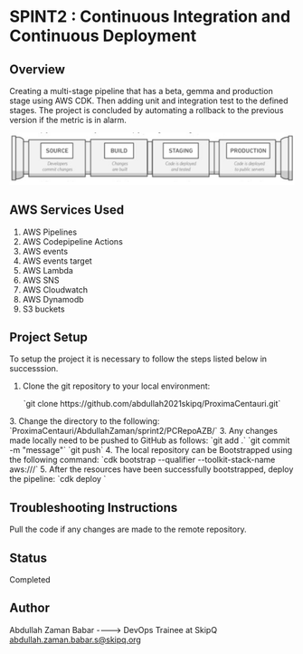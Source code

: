 # SPINT2 : Continuous Integration and Continuous Deployment
## Overview
Creating a multi-stage pipeline that has a beta, gemma and production stage using 
AWS CDK. Then adding unit and integration test to the defined stages. The project 
is concluded by automating a rollback to the previous version if the metric is in 
alarm.
<p align="center">
  <img src="https://github.com/abdullah2021skipq/ProximaCentauri/blob/main/AbdullahZaman/pipeline.jpg" />
</p>

## AWS Services Used
1. AWS Pipelines
2. AWS Codepipeline Actions
3. AWS events
4. AWS events target
5. AWS Lambda
6. AWS SNS
7. AWS Cloudwatch
8. AWS Dynamodb
9. S3 buckets

## Project Setup
To setup the project it is necessary to follow the steps listed below in successsion.
1. Clone the git repository to your local environment:
<p align="center">`git clone https://github.com/abdullah2021skipq/ProximaCentauri.git`</p>
3. Change the directory to the following:
`ProximaCentauri/AbdullahZaman/sprint2/PCRepoAZB/`
3. Any changes made locally need to be pushed to GitHub as follows:
`git add .`
`git commit -m "message"`
`git push`
4. The local repository can be Bootstrapped using the following command:
`cdk bootstrap --qualifier <qualifier_name> --toolkit-stack-name <toolkit_name> aws://<account_id>/<region>`
5. After the resources have been successfully bootstrapped, deploy the pipeline:
`cdk deploy <pipeline_name>`

## Troubleshooting Instructions
Pull the code if any changes are made to the remote repository.

## Status
Completed

## Author
Abdullah Zaman Babar  ----> DevOps Trainee at SkipQ     <abdullah.zaman.babar.s@skipq.org>
